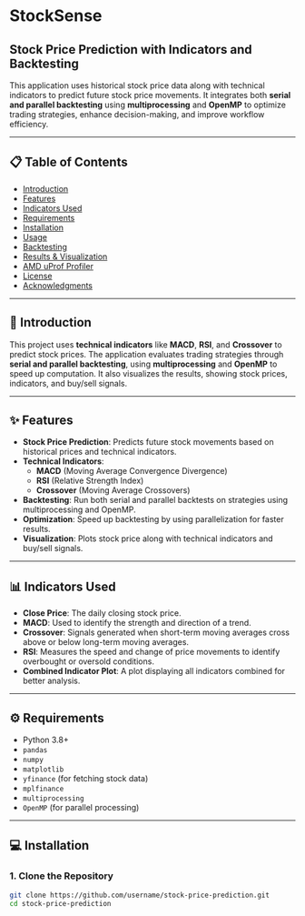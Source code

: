# StockSense
## Stock Price Prediction with Indicators and Backtesting

This application uses historical stock price data along with technical indicators to predict future stock price movements. It integrates both **serial and parallel backtesting** using **multiprocessing** and **OpenMP** to optimize trading strategies, enhance decision-making, and improve workflow efficiency.

---

## 📋 Table of Contents

- [Introduction](#introduction)
- [Features](#features)
- [Indicators Used](#indicators-used)
- [Requirements](#requirements)
- [Installation](#installation)
- [Usage](#usage)
- [Backtesting](#backtesting)
- [Results & Visualization](#results--visualization)
- [AMD uProf Profiler](#amd-uprof-profiler)
- [License](#license)
- [Acknowledgments](#acknowledgments)

---

## 📖 Introduction

This project uses **technical indicators** like **MACD**, **RSI**, and **Crossover** to predict stock prices. The application evaluates trading strategies through **serial and parallel backtesting**, using **multiprocessing** and **OpenMP** to speed up computation. It also visualizes the results, showing stock prices, indicators, and buy/sell signals.

---

## ✨ Features

- **Stock Price Prediction**: Predicts future stock movements based on historical prices and technical indicators.
- **Technical Indicators**: 
  - **MACD** (Moving Average Convergence Divergence)
  - **RSI** (Relative Strength Index)
  - **Crossover** (Moving Average Crossovers)
- **Backtesting**: Run both serial and parallel backtests on strategies using multiprocessing and OpenMP.
- **Optimization**: Speed up backtesting by using parallelization for faster results.
- **Visualization**: Plots stock price along with technical indicators and buy/sell signals.

---

## 📊 Indicators Used

- **Close Price**: The daily closing stock price.
- **MACD**: Used to identify the strength and direction of a trend.
- **Crossover**: Signals generated when short-term moving averages cross above or below long-term moving averages.
- **RSI**: Measures the speed and change of price movements to identify overbought or oversold conditions.
- **Combined Indicator Plot**: A plot displaying all indicators combined for better analysis.

---

## ⚙️ Requirements

- Python 3.8+
- `pandas`
- `numpy`
- `matplotlib`
- `yfinance` (for fetching stock data)
- `mplfinance`
- `multiprocessing`
- `OpenMP` (for parallel processing)

---

## 💻 Installation

### 1. Clone the Repository
```bash
git clone https://github.com/username/stock-price-prediction.git
cd stock-price-prediction

